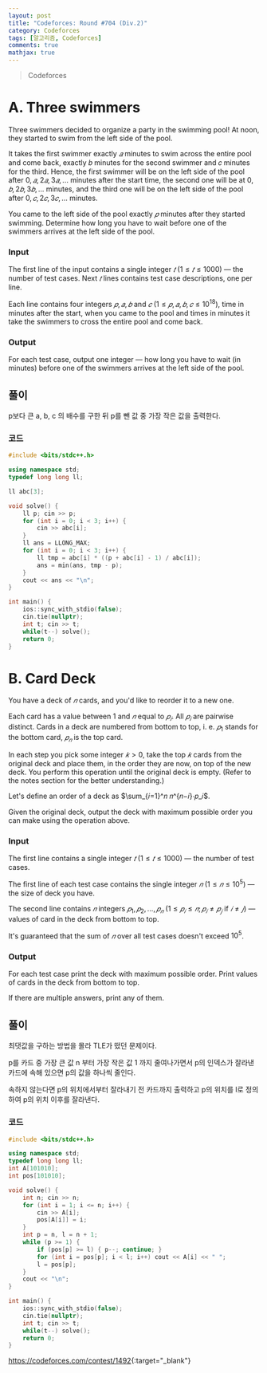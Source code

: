 ```yaml
---
layout: post
title: "Codeforces: Round #704 (Div.2)"
category: Codeforces
tags: [알고리즘, Codeforces]
comments: true
mathjax: true
---
```


> Codeforces

# A. Three swimmers

Three swimmers decided to organize a party in the swimming pool! At noon, they started to swim from the left side of the pool.

It takes the first swimmer exactly $𝑎$ minutes to swim across the entire pool and come back, exactly 𝑏 minutes for the second swimmer and 𝑐 minutes for the third. Hence, the first swimmer will be on the left side of the pool after $0, 𝑎, 2𝑎, 3𝑎, ...$ minutes after the start time, the second one will be at $0, 𝑏, 2𝑏, 3𝑏, ...$ minutes, and the third one will be on the left side of the pool after $0, 𝑐, 2𝑐, 3𝑐, ...$ minutes.

You came to the left side of the pool exactly $𝑝$ minutes after they started swimming. Determine how long you have to wait before one of the swimmers arrives at the left side of the pool.

### Input
The first line of the input contains a single integer $𝑡$ $(1≤𝑡≤1000)$ — the number of test cases. Next $𝑡$ lines contains test case descriptions, one per line.

Each line contains four integers $𝑝, 𝑎, 𝑏$ and $𝑐$ $(1≤𝑝,𝑎,𝑏,𝑐≤10^{18})$, time in minutes after the start, when you came to the pool and times in minutes it take the swimmers to cross the entire pool and come back.

### Output
For each test case, output one integer — how long you have to wait (in minutes) before one of the swimmers arrives at the left side of the pool.

## 풀이
p보다 큰 a, b, c 의 배수를 구한 뒤 p를 뺀 값 중 가장 작은 값을 출력한다.

### 코드
```c++
#include <bits/stdc++.h>

using namespace std;
typedef long long ll;

ll abc[3];

void solve() {
    ll p; cin >> p;
    for (int i = 0; i < 3; i++) {
        cin >> abc[i];
    }
    ll ans = LLONG_MAX;
    for (int i = 0; i < 3; i++) {
        ll tmp = abc[i] * ((p + abc[i] - 1) / abc[i]);
        ans = min(ans, tmp - p);
    }
    cout << ans << "\n";
}

int main() {
    ios::sync_with_stdio(false);
    cin.tie(nullptr);
    int t; cin >> t;
    while(t--) solve();
    return 0;
}

```

# B. Card Deck

You have a deck of $𝑛$ cards, and you'd like to reorder it to a new one.

Each card has a value between $1$ and $𝑛$ equal to $𝑝_𝑖$. All $𝑝_𝑖$ are pairwise distinct. Cards in a deck are numbered from bottom to top, i. e. $𝑝_1$ stands for the bottom card, $𝑝_𝑛$ is the top card.

In each step you pick some integer $𝑘>0$, take the top $𝑘$ cards from the original deck and place them, in the order they are now, on top of the new deck. You perform this operation until the original deck is empty. (Refer to the notes section for the better understanding.)

Let's define an order of a deck as $\sum_{𝑖=1}^𝑛 𝑛^{𝑛−𝑖}⋅𝑝_𝑖$.

Given the original deck, output the deck with maximum possible order you can make using the operation above.

### Input
The first line contains a single integer $𝑡$ $(1≤𝑡≤1000)$ — the number of test cases.

The first line of each test case contains the single integer $𝑛$ $(1≤𝑛≤10^5)$ — the size of deck you have.

The second line contains $𝑛$ integers $𝑝_1,𝑝_2,…,𝑝_𝑛$ $(1≤𝑝_𝑖≤𝑛; 𝑝_𝑖≠𝑝_𝑗$ if $𝑖≠𝑗)$ — values of card in the deck from bottom to top.

It's guaranteed that the sum of $𝑛$ over all test cases doesn't exceed $10^5$.

### Output
For each test case print the deck with maximum possible order. Print values of cards in the deck from bottom to top.

If there are multiple answers, print any of them.

## 풀이
최댓값을 구하는 방법을 몰라 TLE가 떴던 문제이다.

p를 카드 중 가장 큰 값 n 부터 가장 작은 값 1 까지 줄여나가면서 p의 인덱스가 잘라낸 카드에 속해 있으면 p의 값을 하나씩 줄인다.

속하지 않는다면 p의 위치에서부터 잘라내기 전 카드까지 출력하고 p의 위치를 l로 정의하여 p의 위치 이후를 잘라낸다.

### 코드
```c++
#include <bits/stdc++.h>

using namespace std;
typedef long long ll;
int A[101010];
int pos[101010];

void solve() {
    int n; cin >> n;
    for (int i = 1; i <= n; i++) {
        cin >> A[i];
        pos[A[i]] = i;
    }
    int p = n, l = n + 1;
    while (p >= 1) {
        if (pos[p] >= l) { p--; continue; }
        for (int i = pos[p]; i < l; i++) cout << A[i] << " ";
        l = pos[p];
    }
    cout << "\n";
}

int main() {
    ios::sync_with_stdio(false);
    cin.tie(nullptr);
    int t; cin >> t;
    while(t--) solve();
    return 0;
}

```

<https://codeforces.com/contest/1492>{:target="_blank"}
